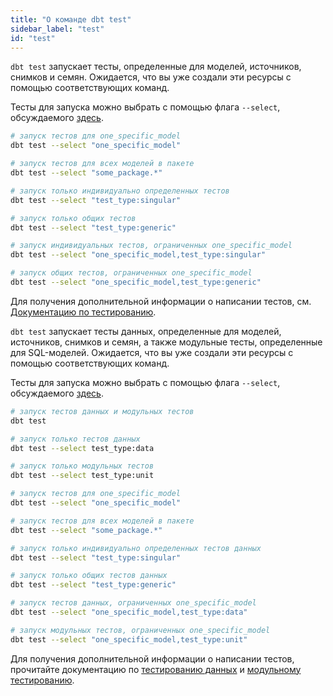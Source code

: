 ```yaml
---
title: "О команде dbt test"
sidebar_label: "test"
id: "test"
---
```

<VersionBlock lastVersion="1.7">

`dbt test` запускает тесты, определенные для моделей, источников, снимков и семян. Ожидается, что вы уже создали эти ресурсы с помощью соответствующих команд.

Тесты для запуска можно выбрать с помощью флага `--select`, обсуждаемого [здесь](/reference/node-selection/syntax).

```bash
# запуск тестов для one_specific_model
dbt test --select "one_specific_model"

# запуск тестов для всех моделей в пакете
dbt test --select "some_package.*"

# запуск только индивидуально определенных тестов
dbt test --select "test_type:singular"

# запуск только общих тестов
dbt test --select "test_type:generic"

# запуск индивидуальных тестов, ограниченных one_specific_model
dbt test --select "one_specific_model,test_type:singular"

# запуск общих тестов, ограниченных one_specific_model
dbt test --select "one_specific_model,test_type:generic"
```

Для получения дополнительной информации о написании тестов, см. [Документацию по тестированию](/docs/build/data-tests).

</VersionBlock>

<VersionBlock firstVersion="1.8">

`dbt test` запускает тесты данных, определенные для моделей, источников, снимков и семян, а также модульные тесты, определенные для SQL-моделей. Ожидается, что вы уже создали эти ресурсы с помощью соответствующих команд.

Тесты для запуска можно выбрать с помощью флага `--select`, обсуждаемого [здесь](/reference/node-selection/syntax).

```bash
# запуск тестов данных и модульных тестов
dbt test

# запуск только тестов данных
dbt test --select test_type:data

# запуск только модульных тестов
dbt test --select test_type:unit

# запуск тестов для one_specific_model
dbt test --select "one_specific_model"

# запуск тестов для всех моделей в пакете
dbt test --select "some_package.*"

# запуск только индивидуально определенных тестов данных
dbt test --select "test_type:singular"

# запуск только общих тестов данных
dbt test --select "test_type:generic"

# запуск тестов данных, ограниченных one_specific_model
dbt test --select "one_specific_model,test_type:data"

# запуск модульных тестов, ограниченных one_specific_model
dbt test --select "one_specific_model,test_type:unit"
```

Для получения дополнительной информации о написании тестов, прочитайте документацию по [тестированию данных](/docs/build/data-tests) и [модульному тестированию](/docs/build/unit-tests).

</VersionBlock>